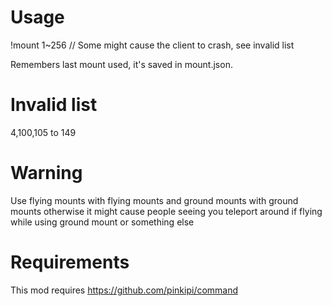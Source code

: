 # Usage
!mount 1~256 // Some might cause the client to crash, see invalid list

Remembers last mount used, it's saved in mount.json.

# Invalid list
4,100,105 to 149

# Warning
Use flying mounts with flying mounts and ground mounts with ground mounts otherwise it might cause people seeing you teleport around if flying while using ground mount or something else

# Requirements

This mod requires https://github.com/pinkipi/command
